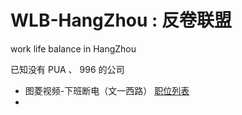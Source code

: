 # WLB-HangZhou : 反卷联盟
work life balance in HangZhou


已知没有 PUA 、 996 的公司

- 图菱视频-下班断电（文一西路） [职位列表](https://www.zhipin.com/gongsir/db54cae57c8f5e571HF42dq4EA~~.html?ka=company-jobs)
- 